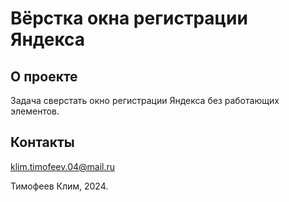 # Вёрстка окна регистрации Яндекса 
## О проекте
Задача сверстать окно регистрации Яндекса без работающих элементов. 
## Контакты
klim.timofeev.04@mail.ru

Тимофеев Клим, 2024.
